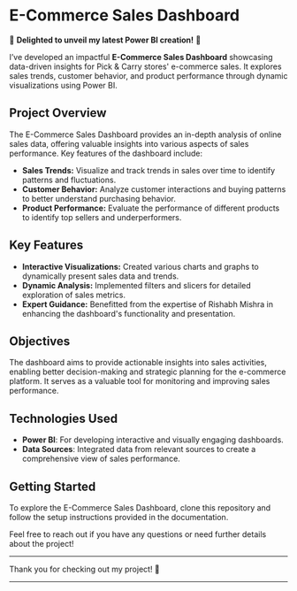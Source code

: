# E-Commerce Sales Dashboard

🚀 **Delighted to unveil my latest Power BI creation!** 🚀

I’ve developed an impactful **E-Commerce Sales Dashboard** showcasing data-driven insights for Pick & Carry stores' e-commerce sales. It explores sales trends, customer behavior, and product performance through dynamic visualizations using Power BI.

## Project Overview

The E-Commerce Sales Dashboard provides an in-depth analysis of online sales data, offering valuable insights into various aspects of sales performance. Key features of the dashboard include:

- **Sales Trends:** Visualize and track trends in sales over time to identify patterns and fluctuations.
- **Customer Behavior:** Analyze customer interactions and buying patterns to better understand purchasing behavior.
- **Product Performance:** Evaluate the performance of different products to identify top sellers and underperformers.

## Key Features

- **Interactive Visualizations:** Created various charts and graphs to dynamically present sales data and trends.
- **Dynamic Analysis:** Implemented filters and slicers for detailed exploration of sales metrics.
- **Expert Guidance:** Benefitted from the expertise of Rishabh Mishra in enhancing the dashboard's functionality and presentation.

## Objectives

The dashboard aims to provide actionable insights into sales activities, enabling better decision-making and strategic planning for the e-commerce platform. It serves as a valuable tool for monitoring and improving sales performance.

## Technologies Used

- **Power BI**: For developing interactive and visually engaging dashboards.
- **Data Sources**: Integrated data from relevant sources to create a comprehensive view of sales performance.

## Getting Started

To explore the E-Commerce Sales Dashboard, clone this repository and follow the setup instructions provided in the documentation.

Feel free to reach out if you have any questions or need further details about the project!

---

Thank you for checking out my project! 🙌

****
